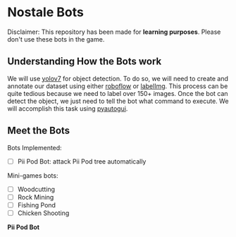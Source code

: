 # Nostale Bots

Disclaimer: This repository has been made for **learning purposes**. Please 
don't use these bots in the game.

## Understanding How the Bots work

We will use [yolov7](https://github.com/WongKinYiu/yolov7) for object detection.
To do so, we will need to create and annotate our dataset using either
[roboflow](https://app.roboflow.com/) or [labelImg](https://github.com/tzutalin/labelImg). 
This process can be quite tedious because we need to label over 150+ 
images. Once the bot can detect the object, we just need to tell the bot 
what command to execute. We will accomplish this task using [pyautogui](https://pypi.org/project/PyAutoGUI/).


## Meet the Bots

Bots Implemented: 
- [ ] Pii Pod Bot: attack Pii Pod tree automatically

Mini-games bots:
- [ ] Woodcutting
- [ ] Rock Mining
- [ ] Fishing Pond
- [ ] Chicken Shooting

**Pii Pod Bot**



